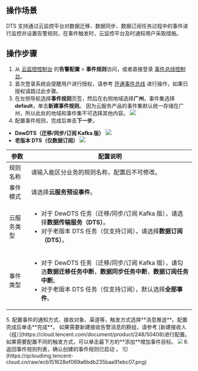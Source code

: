 ## 操作场景
DTS 支持通过云监控平台对数据迁移、数据同步、数据订阅任务过程中的事件进行监控并设置告警规则，在事件触发时，云监控平台及时通知用户采取措施。  

## 操作步骤
1. 从 [云监控控制台](https://console.cloud.tencent.com/monitor) 的**告警配置** > **事件规则**访问，或者直接登录 [事件总线控制台](https://console.cloud.tencent.com/eb)。
2. 首次登录系统会提醒用户进行授权，请参考 [开通事件总线](https://cloud.tencent.com/document/product/1359/56068) 进行操作，如果已授权请跳过此步骤。
3. 在左侧导航选择**事件规则**页签，然后在右侧地域选择**广州**，事件集选择 **default**，单击**新建事件规则**。
因为云服务产品的事件集默认统一存储在广州，所以此处的地域和事件集不可选择其他内容。
![](https://qcloudimg.tencent-cloud.cn/raw/5ea92347174a96135787dc3ae053d521.png)
4. 配置事件规则，完成后单击**下一步**。
 - **DewDTS（迁移/同步/订阅 Kafka 版）**
  ![](https://qcloudimg.tencent-cloud.cn/raw/1d9b61f82889ea7781b4581fbfb27620.png)
 - **老版本 DTS（仅数据订阅）**
  ![](https://qcloudimg.tencent-cloud.cn/raw/84d04b2cf6e8d4a85c42932b0672db53.png)
<table>
<thead><tr><th>参数</th><th>配置说明</th></tr></thead>
<tbody><tr>
<td>规则名称</td>
<td>请输入能区分业务的规则名称，配置后不可修改。</td></tr>
<tr>
<td>事件模式</td>
<td>请选择<strong>云服务预设事件</strong>。</td></tr>
<tr>
<td>云服务类型</td>
<td><ul><li>对于 DewDTS 任务（迁移/同步/订阅 Kafka 版），请选择<strong>数据传输服务（DTS）</strong>。</li><li>对于老版本 DTS 任务（仅支持订阅），请选择<strong>数据订阅（DTS）</strong>。</li></ul></td></tr>
<tr>
<td>事件类型</td>
<td><ul><li>对于 DewDTS 任务（迁移/同步/订阅 Kafka 版），请勾选<strong>数据迁移任务中断</strong>，<strong>数据同步任务中断</strong>，<strong>数据订阅任务中断</strong>。</li><li>对于老版本 DTS 任务（仅支持订阅），默认选择<strong>全部事件</strong>。</li></ul></td></tr>
</tbody></table>
5. 配置事件的通知方式、接收对象、渠道等，触发方式选择**消息推送**。配置完成后单击**完成**。
如果需要新建接收告警消息的群组，请参考 [新建接收人（组）](https://cloud.tencent.com/document/product/248/50408)进行配置。
如果需要配置不同的触发方式，可以单击最下方的**添加**增加事件目标。
<img src="https://qcloudimg.tencent-cloud.cn/raw/22c2af8463e3963e371baa874a670b2c.png" style="zoom:80%;" />
6. 返回事件规则列表，确认创建的事件规则已启动 。
![](https://qcloudimg.tencent-cloud.cn/raw/ecb151628ef069a6bdb235baa91ebc07.png)

